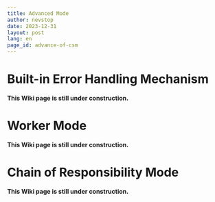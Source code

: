 ```yaml
---
title: Advanced Mode
author: nevstop
date: 2023-12-31
layout: post
lang: en
page_id: advance-of-csm
---
```


# Built-in Error Handling Mechanism

**This Wiki page is still under construction.**

# Worker Mode

**This Wiki page is still under construction.**

# Chain of Responsibility Mode

**This Wiki page is still under construction.**


